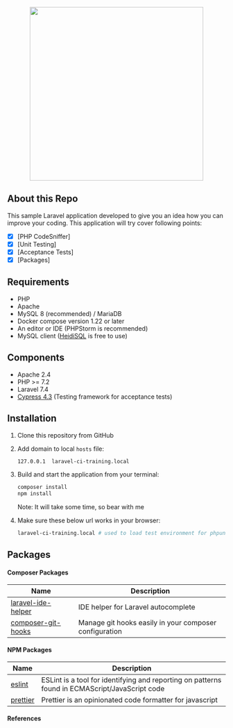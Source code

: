 <p align="center"><img src="https://res.cloudinary.com/dtfbvvkyp/image/upload/v1566331377/laravel-logolockup-cmyk-red.svg" width="400"></p>

## About this Repo
This sample Laravel application developed to give you an idea how you can improve your coding. This application will try cover following points:

 - [x] [PHP CodeSniffer]
 - [x] [Unit Testing]
 - [x] [Acceptance Tests]
 - [x] [Packages]

## Requirements
 - PHP
 - Apache
 - MySQL 8 (recommended) / MariaDB
 - Docker compose version 1.22 or later
 - An editor or IDE (PHPStorm is recommended)
 - MySQL client ([HeidiSQL](https://www.heidisql.com/) is free to use)
 
## Components
 - Apache 2.4
 - PHP >= 7.2
 - Laravel 7.4
 - [Cypress 4.3](https://www.cypress.io/) (Testing framework for acceptance tests)
 
## Installation
 1. Clone this repository from GitHub
 2. Add domain to local `hosts` file:

    ```bash
    127.0.0.1  laravel-ci-training.local
    ```
 3. Build and start the application from your terminal:
    ```bash
    composer install
    npm install
    ```
    
    Note: It will take some time, so bear with me 
 4. Make sure these below url works in your browser:
    
    ```bash
    laravel-ci-training.local # used to load test environment for phpunit and cypress
    ```

## Packages
#### Composer Packages
| Name | Description |
| ----------- | ----------- |
| [laravel-ide-helper](https://github.com/barryvdh/laravel-ide-helper) | IDE helper for Laravel autocomplete |
| [composer-git-hooks](https://github.com/BrainMaestro/composer-git-hooks) | Manage git hooks easily in your composer configuration |

#### NPM Packages
| Name | Description |
| ----------- | ----------- |
| [eslint](https://github.com/eslint/eslint) | ESLint is a tool for identifying and reporting on patterns found in ECMAScript/JavaScript code |
| [prettier](https://github.com/prettier/prettier) | Prettier is an opinionated code formatter for javascript |

#### References
